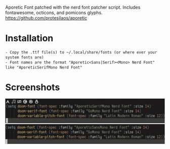 Aporetic Font patched with the nerd font patcher script. Includes fontawesome, octicons, and pomicons glyphs. 
https://github.com/protesilaos/aporetic

# Installation
    - Copy the .ttf file(s) to ~/.local/share/fonts (or where ever your system fonts are)
    - Font names are the format "Aporetic<Sans|Serif><Mono> Nerd Font" like "AporeticSerifMono Nerd Font"

# Screenshots
![image](https://github.com/Echinoidea/Aporetic-Nerd-Font/blob/master/screenshots/serifnf.png)
![image](https://github.com/Echinoidea/Aporetic-Nerd-Font/blob/master/screenshots/sans.png)
